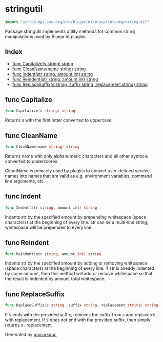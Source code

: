 <!-- Code generated by gomarkdoc. DO NOT EDIT -->

# stringutil

```go
import "gitlab.mpi-sws.org/cld/blueprint/blueprint/pkg/stringutil"
```

Package stringutil implements utility methods for common string manipulations used by Blueprint plugins.

## Index

- [func Capitalize\(s string\) string](<#Capitalize>)
- [func CleanName\(name string\) string](<#CleanName>)
- [func Indent\(str string, amount int\) string](<#Indent>)
- [func Reindent\(str string, amount int\) string](<#Reindent>)
- [func ReplaceSuffix\(s string, suffix string, replacement string\) string](<#ReplaceSuffix>)


<a name="Capitalize"></a>
## func Capitalize

```go
func Capitalize(s string) string
```

Returns s with the first letter converted to uppercase.

<a name="CleanName"></a>
## func CleanName

```go
func CleanName(name string) string
```

Returns name with only alphanumeric characters and all other symbols converted to underscores.

CleanName is primarily used by plugins to convert user\-defined service names into names that are valid as e.g. environment variables, command line arguments, etc.

<a name="Indent"></a>
## func Indent

```go
func Indent(str string, amount int) string
```

Indents str by the specified amount by prepending whitespace \(space characters\) at the beginning of every line. str can be a multi\-line string; whitespace will be prepended to every line.

<a name="Reindent"></a>
## func Reindent

```go
func Reindent(str string, amount int) string
```

Indents str by the specified amount by adding or removing whitespace \(space characters\) at the beginning of every line. If str is already indented by some amount, then this method will add or remove whitespace so that the result is indented by amount total whitespace.

<a name="ReplaceSuffix"></a>
## func ReplaceSuffix

```go
func ReplaceSuffix(s string, suffix string, replacement string) string
```

If s ends with the provided suffix, removes the suffix from s and replaces it with replacement. If s does not end with the provided suffix, then simply returns s . replacement

Generated by [gomarkdoc](<https://github.com/princjef/gomarkdoc>)
